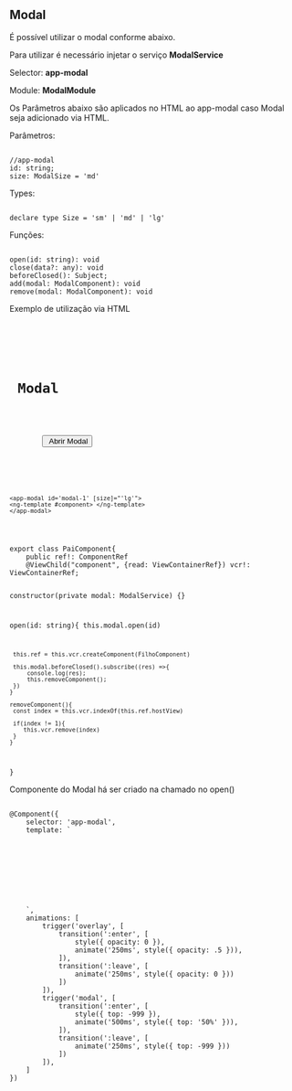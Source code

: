 <h2> Modal </h2>

É possível utilizar o modal conforme abaixo.

Para utilizar é necessário injetar o serviço <b>ModalService</b>

Selector: <b>app-modal</b>

Module: <b>ModalModule</b>

Os Parâmetros abaixo são aplicados no HTML ao app-modal caso Modal seja adicionado via HTML.

Parâmetros:

<code>
//app-modal
id: string;
size: ModalSize = 'md'
</code>

Types:

<code>
declare type Size = 'sm' | 'md' | 'lg'
</code>

Funções:

<code>
open(id: string): void
close(data?: any): void
beforeClosed(): Subject<any>;
add(modal: ModalComponent): void
remove(modal: ModalComponent): void
</code>

Exemplo de utilização via HTML

<code>
<div>
  <div>
	<h1> Modal <h1>
	<button (click)="open('modal-1')"> Abrir Modal</button>
	</div>
	
	<app-modal id='modal-1' [size]="'lg'">
	<ng-template #component> </ng-template>
	</app-modal>
</div>
</code>

<code>
export class PaiComponent{
	public ref!: ComponentRef<FilhoComponent>
	@ViewChild("component", {read: ViewContainerRef}) vcr!: ViewContainerRef;

  constructor(private modal: ModalService) {}

  open(id: string){
   this.modal.open(id)

	 this.ref = this.vcr.createComponent(FilhoComponent)

	 this.modal.beforeClosed().subscribe((res) =>{
		 console.log(res);
		 this.removeComponent();
	 })
	}

	removeComponent(){
	 const index = this.vcr.indexOf(this.ref.hostView)

	 if(index != 1){
		this.vcr.remove(index)
	 }
	}
}
</code>

Componente do Modal há ser criado na chamado no open()

<code>
@Component({
	selector: 'app-modal',
	template: `
	<ng-container *ngIf="isOpen">
  <div class="modal" @modal [class]="size">
    <ng-content></ng-content>
  </div>
  <div @overlay class="overlay"></div>
  </ng-container>
	`,
	animations: [
		trigger('overlay', [
			transition(':enter', [
				style({ opacity: 0 }),
				animate('250ms', style({ opacity: .5 })),
			]),
			transition(':leave', [
				animate('250ms', style({ opacity: 0 }))
			])
		]),
		trigger('modal', [
			transition(':enter', [
				style({ top: -999 }),
				animate('500ms', style({ top: '50%' })),
			]),
			transition(':leave', [
				animate('250ms', style({ top: -999 }))
			])
		]),
	]
})
</code>